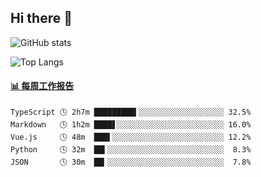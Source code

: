 ## Hi there 👋

![GitHub stats](https://github-readme-stats.orilight.top/api?username=orilights)

![Top Langs](https://github-readme-stats.orilight.top/api/top-langs/?username=orilights&layout=compact)

<!-- waka-box start -->
#### <a href="https://gist.github.com/92c8d5b388768c10efcba86e82b7c4fb" target="_blank">📊 每周工作报告</a>
```text
TypeScript 🕓 2h7m █████████▍░░░░░░░░░░░░░░░░░░░ 32.5%
Markdown   🕓 1h2m ████▋░░░░░░░░░░░░░░░░░░░░░░░░ 16.0%
Vue.js     🕓 48m  ███▌░░░░░░░░░░░░░░░░░░░░░░░░░ 12.2%
Python     🕓 32m  ██▍░░░░░░░░░░░░░░░░░░░░░░░░░░  8.3%
JSON       🕓 30m  ██▎░░░░░░░░░░░░░░░░░░░░░░░░░░  7.8%
```
<!-- Powered by https://github.com/journey-ad/waka-box-go . -->
<!-- waka-box end -->
